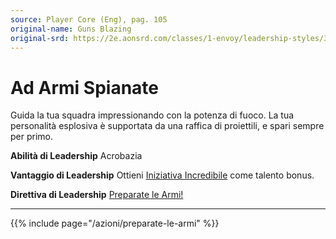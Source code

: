 ```yaml
---
source: Player Core (Eng), pag. 105
original-name: Guns Blazing
original-srd: https://2e.aonsrd.com/classes/1-envoy/leadership-styles/3-guns-blazing
---
```


# Ad Armi Spianate

Guida la tua squadra impressionando con la potenza di fuoco. La tua personalità
esplosiva è supportata da una raffica di proiettili, e spari sempre per primo.

**Abilità di Leadership** Acrobazia

**Vantaggio di Leadership** Ottieni
[Iniziativa Incredibile](/talenti/iniziativa-incredibile) come talento bonus.

**Direttiva di Leadership** [Preparate le Armi!](/azioni/preparate-le-armi)

---

{{% include page="/azioni/preparate-le-armi" %}}
